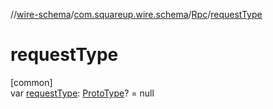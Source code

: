 //[wire-schema](../../../index.md)/[com.squareup.wire.schema](../index.md)/[Rpc](index.md)/[requestType](request-type.md)

# requestType

[common]\
var [requestType](request-type.md): [ProtoType](../-proto-type/index.md)? = null
